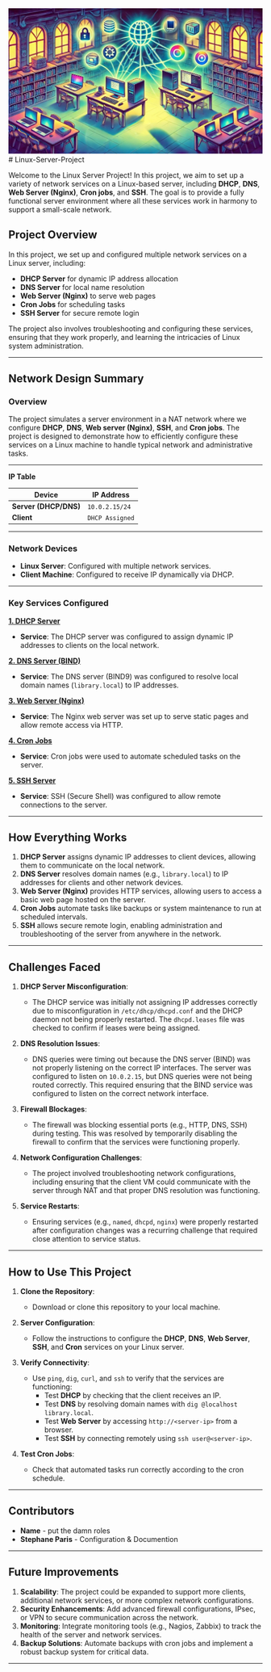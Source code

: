 <img src="assets/Dalibrary.webp">
# Linux-Server-Project

Welcome to the Linux Server Project! In this project, we aim to set up a variety of network services on a Linux-based server, including **DHCP**, **DNS**, **Web Server (Nginx)**, **Cron jobs**, and **SSH**. The goal is to provide a fully functional server environment where all these services work in harmony to support a small-scale network.

## Project Overview

In this project, we set up and configured multiple network services on a Linux server, including:

- **DHCP Server** for dynamic IP address allocation
- **DNS Server** for local name resolution
- **Web Server (Nginx)** to serve web pages
- **Cron Jobs** for scheduling tasks
- **SSH Server** for secure remote login

The project also involves troubleshooting and configuring these services, ensuring that they work properly, and learning the intricacies of Linux system administration.

---

## Network Design Summary

### Overview

The project simulates a server environment in a NAT network where we configure **DHCP**, **DNS**, **Web server (Nginx)**, **SSH**, and **Cron jobs**. The project is designed to demonstrate how to efficiently configure these services on a Linux machine to handle typical network and administrative tasks.

---

**IP Table**

| Device             | IP Address  |
|--------------------|-------------|
| **Server (DHCP/DNS)** | `10.0.2.15/24`   |
| **Client**          | `DHCP Assigned`   |

---

### Network Devices

- **Linux Server**: Configured with multiple network services.
- **Client Machine**: Configured to receive IP dynamically via DHCP.


---

### Key Services Configured
**[1. DHCP Server](https://github.com/Raygotnun/Linux-Server-Project)**
- **Service**: The DHCP server was configured to assign dynamic IP addresses to clients on the local network.
  
**[2. DNS Server (BIND)](https://github.com/Raygotnun/Linux-Server-Project)**
- **Service**: The DNS server (BIND9) was configured to resolve local domain names (`library.local`) to IP addresses.
  
**[3. Web Server (Nginx)](https://github.com/Raygotnun/Linux-Server-Project)**
- **Service**: The Nginx web server was set up to serve static pages and allow remote access via HTTP.
  
**[4. Cron Jobs](https://github.com/Raygotnun/Linux-Server-Project)**
- **Service**: Cron jobs were used to automate scheduled tasks on the server.

**[5. SSH Server](https://github.com/Raygotnun/Linux-Server-Project)**
- **Service**: SSH (Secure Shell) was configured to allow remote connections to the server.

---

## How Everything Works

1. **DHCP Server** assigns dynamic IP addresses to client devices, allowing them to communicate on the local network.
2. **DNS Server** resolves domain names (e.g., `library.local`) to IP addresses for clients and other network devices.
3. **Web Server (Nginx)** provides HTTP services, allowing users to access a basic web page hosted on the server.
4. **Cron Jobs** automate tasks like backups or system maintenance to run at scheduled intervals.
5. **SSH** allows secure remote login, enabling administration and troubleshooting of the server from anywhere in the network.

---

## Challenges Faced

1. **DHCP Server Misconfiguration**: 
   - The DHCP service was initially not assigning IP addresses correctly due to misconfiguration in `/etc/dhcp/dhcpd.conf` and the DHCP daemon not being properly restarted. The `dhcpd.leases` file was checked to confirm if leases were being assigned.

2. **DNS Resolution Issues**:
   - DNS queries were timing out because the DNS server (BIND) was not properly listening on the correct IP interfaces. The server was configured to listen on `10.0.2.15`, but DNS queries were not being routed correctly. This required ensuring that the BIND service was configured to listen on the correct network interface.

3. **Firewall Blockages**:
   - The firewall was blocking essential ports (e.g., HTTP, DNS, SSH) during testing. This was resolved by temporarily disabling the firewall to confirm that the services were functioning properly.

4. **Network Configuration Challenges**:
   - The project involved troubleshooting network configurations, including ensuring that the client VM could communicate with the server through NAT and that proper DNS resolution was functioning.

5. **Service Restarts**:
   - Ensuring services (e.g., `named`, `dhcpd`, `nginx`) were properly restarted after configuration changes was a recurring challenge that required close attention to service status.

---

## How to Use This Project

1. **Clone the Repository**:
   - Download or clone this repository to your local machine.
   
2. **Server Configuration**:
   - Follow the instructions to configure the **DHCP**, **DNS**, **Web Server**, **SSH**, and **Cron** services on your Linux server.

3. **Verify Connectivity**:
   - Use `ping`, `dig`, `curl`, and `ssh` to verify that the services are functioning:
     - Test **DHCP** by checking that the client receives an IP.
     - Test **DNS** by resolving domain names with `dig @localhost library.local`.
     - Test **Web Server** by accessing `http://<server-ip>` from a browser.
     - Test **SSH** by connecting remotely using `ssh user@<server-ip>`.

4. **Test Cron Jobs**:
   - Check that automated tasks run correctly according to the cron schedule.

---

## Contributors

- **Name** - put the damn roles
- **Stephane Paris** - Configuration & Documention

---

## Future Improvements

1. **Scalability**: The project could be expanded to support more clients, additional network services, or more complex network configurations.
2. **Security Enhancements**: Add advanced firewall configurations, IPsec, or VPN to secure communication across the network.
3. **Monitoring**: Integrate monitoring tools (e.g., Nagios, Zabbix) to track the health of the server and network services.
4. **Backup Solutions**: Automate backups with cron jobs and implement a robust backup system for critical data.

--- 
